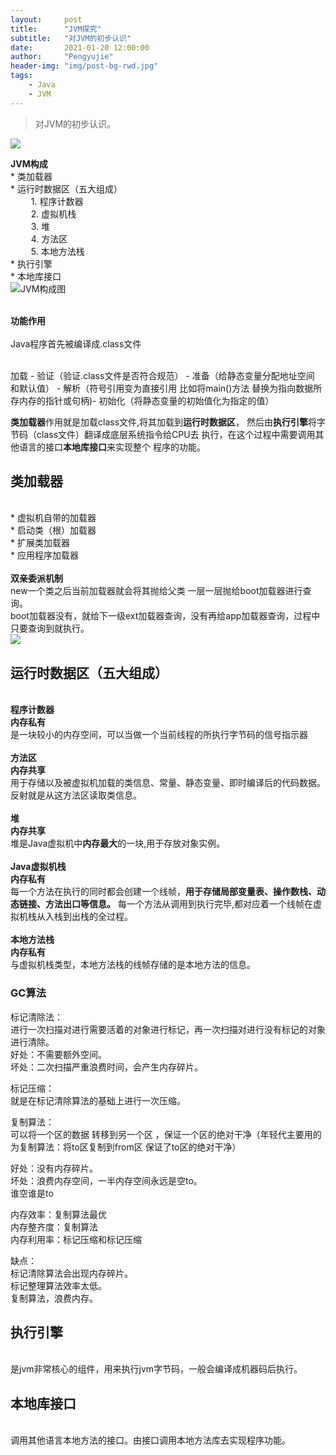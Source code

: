```yaml
---
layout:     post
title:      "JVM探究"
subtitle:   "对JVM的初步认识"
date:       2021-01-20 12:00:00
author:     "Pengyujie"
header-img: "img/post-bg-rwd.jpg"
tags:
    - Java
    - JVM 
---
```

>对JVM的初步认识。

<img src="/img/notes/blog-desktop.jpg" >



<b>JVM构成</b>
<br>	* 类加载器
<br>	* 运行时数据区（五大组成）
<br>&ensp; &ensp; &ensp; 1. 程序计数器
<br>&ensp; &ensp; &ensp; 2. 虚拟机栈
<br>&ensp; &ensp; &ensp; 3. 堆
<br>&ensp; &ensp; &ensp; 4. 方法区
<br>&ensp; &ensp; &ensp; 5. 本地方法栈
<br>	* 执行引擎
<br>	* 本地库接口
<br><img src="/img/notes/jvm.png" alt="JVM构成图">

<br><b>功能作用</b>
<br>
<br>Java程序首先被编译成.class文件
<br>
<br>

加载 - 验证（验证.class文件是否符合规范） - 准备（给静态变量分配地址空间 和默认值） - 解析（符号引用变为直接引用 比如将main()方法 替换为指向数据所存内存的指针或句柄)- 初始化（将静态变量的初始值化为指定的值）

<b>类加载器</b>作用就是加载class文件,将其加载到<b>运行时数据区</b>，
然后由<b>执行引擎</b>将字节码（class文件）翻译成底层系统指令给CPU去
执行，在这个过程中需要调用其他语言的接口<b>本地库接口</b>来实现整个
程序的功能。
<br>

## 类加载器

<br>* 虚拟机自带的加载器
<br>* 启动类（根）加载器
<br>* 扩展类加载器
<br>* 应用程序加载器
<br>
<br><b>双亲委派机制</b>
<br>new一个类之后当前加载器就会将其抛给父类 一层一层抛给boot加载器进行查询。
<br>boot加载器没有，就给下一级ext加载器查询，没有再给app加载器查询，过程中只要查询到就执行。
<br><img src="/img/notes/jvm_1.png" >
<br>

## 运行时数据区（五大组成）

<br><b>程序计数器</b>
<br><b>内存私有</b>
<br>是一块较小的内存空间，可以当做一个当前线程的所执行字节码的信号指示器
<br>
<br><b>方法区</b>
<br><b>内存共享</b>
<br>用于存储以及被虚拟机加载的类信息、常量、静态变量、即时编译后的代码数据。反射就是从这方法区读取类信息。
<br>
<br><b>堆</b>
<br><b>内存共享</b>
<br>堆是Java虚拟机中<b>内存最大</b>的一块,用于存放对象实例。
<br>
<br><b>Java虚拟机栈</b>
<br><b>内存私有</b>
<br>每一个方法在执行的同时都会创建一个线帧，<b>用于存储局部变量表、操作数栈、动态链接、方法出口等信息。</b>
每一个方法从调用到执行完毕,都对应着一个线帧在虚拟机栈从入栈到出栈的全过程。
<br>
<br><b>本地方法栈</b>
<br><b>内存私有</b>
<br>与虚拟机栈类型，本地方法栈的线帧存储的是本地方法的信息。
<br>



### GC算法 

标记清除法：    
进行一次扫描对进行需要活着的对象进行标记，再一次扫描对进行没有标记的对象进行清除。  
好处：不需要额外空间。  
坏处：二次扫描严重浪费时间，会产生内存碎片。  

标记压缩：  
就是在标记清除算法的基础上进行一次压缩。


复制算法：  
可以将一个区的数据 转移到另一个区 ，保证一个区的绝对干净（年轻代主要用的为复制算法：将to区复制到from区 保证了to区的绝对干净）  

好处：没有内存碎片。  
坏处：浪费内存空间，一半内存空间永远是空to。  
谁空谁是to  

内存效率：复制算法最优  
内存整齐度：复制算法  
内存利用率：标记压缩和标记压缩  

缺点：  
标记清除算法会出现内存碎片。  
标记整理算法效率太低。  
复制算法，浪费内存。  

## 执行引擎

<br>是jvm非常核心的组件，用来执行jvm字节码，一般会编译成机器码后执行。
<br>

## 本地库接口

<br>调用其他语言本地方法的接口。由接口调用本地方法库去实现程序功能。
<br>

